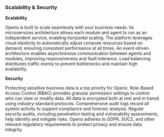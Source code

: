 ### Scalability & Security

**Scalability**

Operio is built to scale seamlessly with your business needs. Its microservices architecture allows each module and agent to run as an independent service, enabling horizontal scaling. The platform leverages cloud elasticity to automatically adjust compute resources based on demand, ensuring consistent performance at all times. An event-driven architecture enables asynchronous communication between agents and modules, improving responsiveness and fault tolerance. Load balancing distributes traffic evenly to prevent bottlenecks and maintain high availability.

**Security**

Protecting sensitive business data is a top priority for Operio. Role-Based Access Control (RBAC) provides granular permission settings to control who can view or modify data. All data is encrypted both at rest and in transit using industry-standard protocols. Comprehensive audit logs record all system activity to support compliance and forensic analysis. Regular security audits, including penetration testing and vulnerability assessments, help identify and mitigate risks. Operio adheres to GDPR, SOC2, and other relevant regulatory requirements to protect privacy and ensure data integrity.
